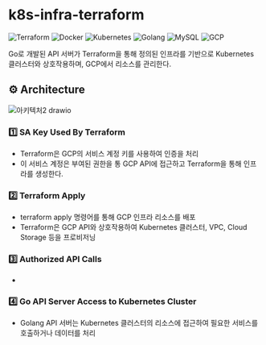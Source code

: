 # k8s-infra-terraform
![Terraform](https://img.shields.io/badge/Terraform-purple)
![Docker](https://img.shields.io/badge/Docker-2496ED)
![Kubernetes](https://img.shields.io/badge/Kubernetes-darkgreen)
![Golang](https://img.shields.io/badge/Golang-blue)
![MySQL](https://img.shields.io/badge/MySQL-grey)
![GCP](https://img.shields.io/badge/GCP-orange)


Go로 개발된 API 서버가 Terraform을 통해 정의된 인프라를 기반으로 Kubernetes 클러스터와 상호작용하며, GCP에서 리소스를 관리한다. 


## ⚙️ **Architecture**
![아키텍처2 drawio](https://github.com/user-attachments/assets/77557630-29ab-4809-bf58-8a6ea5b193bc)


### 1️⃣ **SA Key Used By Terraform**
- Terraform은 GCP의 서비스 계정 키를 사용하여 인증을 처리
- 이 서비스 계정은 부여된 권한을 통 GCP API에 접근하고 Terraform을 통해 인프라를 생성한다.

### 2️⃣ **Terraform Apply**
- terraform apply 명령어를 통해 GCP 인프라 리소스를 배포
- Terraform은 GCP API와 상호작용하여 Kubernetes 클러스터, VPC, Cloud Storage 등을 프로비저닝

### 3️⃣ **Authorized API Calls**
- 

### 4️⃣ **Go API Server Access to Kubernetes Cluster**
- Golang API 서버는 Kubernetes 클러스터의 리소스에 접근하여 필요한 서비스를 호출하거나 데이터를 처리

  
